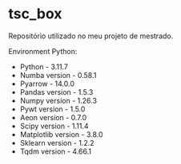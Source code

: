 # tsc_box
Repositório utilizado no meu projeto de mestrado.

Environment Python:
*  Python - 3.11.7
*  Numba version - 0.58.1
*  Pyarrow - 14.0.0
*  Pandas version - 1.5.3
*  Numpy version - 1.26.3
*  Pywt version - 1.5.0
*  Aeon version - 0.7.0
*  Scipy version - 1.11.4
*  Matplotlib version - 3.8.0
*  Sklearn version - 1.2.2
*  Tqdm version - 4.66.1
